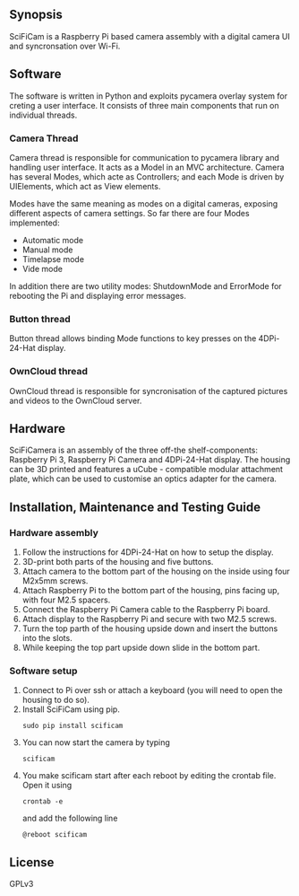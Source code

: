 ## Synopsis

SciFiCam is a Raspberry Pi based camera assembly with a digital camera UI and syncronsation over Wi-Fi.

## Software

The software is written in Python and exploits pycamera overlay system for creting a user interface. It consists of three main components that run on individual threads.

### Camera Thread

Camera thread is responsible for communication to pycamera library and handling user interface. It acts as a Model in an MVC architecture. Camera has several Modes, which acte as Controllers; and each Mode is driven by UIElements, which act as View elements.

Modes have the same meaning as modes on a digital cameras, exposing different aspects of camera settings. So far there are four Modes implemented:

* Automatic mode
* Manual mode
* Timelapse mode
* Vide mode

In addition there are two utility modes: ShutdownMode and ErrorMode for rebooting the Pi and displaying error messages.

### Button thread

Button thread allows binding Mode functions to key presses on the 4DPi-24-Hat display.

### OwnCloud thread

OwnCloud thread is responsible for syncronisation of the captured pictures and videos to the OwnCloud server.

## Hardware

SciFiCamera is an assembly of the three off-the shelf-components: Raspberry Pi 3, Raspberry Pi Camera and 4DPi-24-Hat display. The housing can be 3D printed and features a uCube - compatible modular attachment plate, which can be used to customise an optics adapter for the camera.

## Installation, Maintenance and Testing Guide

### Hardware assembly

1. Follow the instructions for 4DPi-24-Hat on how to setup the display.
2. 3D-print both parts of the housing and five buttons.
3. Attach camera to the bottom part of the housing on the inside using four M2x5mm screws.
4. Attach Raspberry Pi to the bottom part of the housing, pins facing up, with four M2.5 spacers.
5. Connect the Raspberry Pi Camera cable to the Raspberry Pi board.
6. Attach display to the Raspberry Pi and secure with two M2.5 screws.
7. Turn the top parth of the housing upside down and insert the buttons into the slots.
8. While keeping the top part upside down slide in the bottom part.

### Software setup

1. Connect to Pi over ssh or attach a keyboard (you will need to open the housing to do so).
2. Install SciFiCam using pip.
	```
	sudo pip install scificam
	```
3. You can now start the camera by typing
	```
	scificam
	```
4. You make scificam start after each reboot by editing the crontab file. Open it using
	```
	crontab -e
	```
	and add the following line
	```
	@reboot scificam
	```

## License

GPLv3

